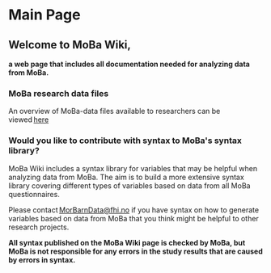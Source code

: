 # ﻿Main Page 

## Welcome to MoBa Wiki, 

**a web page that includes all documentation needed for analyzing data from MoBa.** 

### MoBa research data files 

An overview of MoBa-data files available to researchers can be viewed [here](https://www.fhi.no/en/op/data-access-from-health-registries-health-studies-and-biobanks/data-from-moba/moba-research-data-files/) 



### Would you like to contribute with syntax to MoBa's syntax library? 

MoBa Wiki includes a syntax library for variables that may be helpful when analyzing data from MoBa. The aim is to build a more extensive syntax library covering different types of variables based on data from all MoBa questionnaires. 

Please contact [MorBarnData@fhi.no](mailto:MorBarnData@fhi.no) if you have syntax on how to generate variables based on data from MoBa that you think might be helpful to other research projects. 

**All syntax published on the MoBa Wiki page is checked by MoBa, but MoBa is not responsible for any errors in the study results that are caused by errors in syntax.** 

